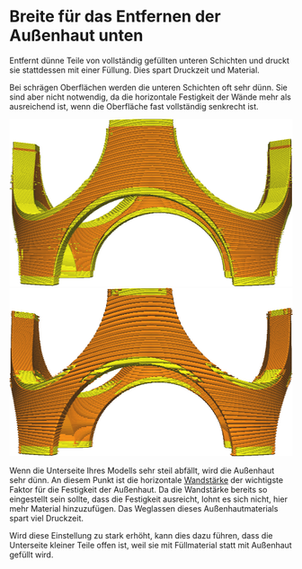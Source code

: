 Breite für das Entfernen der Außenhaut unten
====
Entfernt dünne Teile von vollständig gefüllten unteren Schichten und druckt sie stattdessen mit einer Füllung. Dies spart Druckzeit und Material.

Bei schrägen Oberflächen werden die unteren Schichten oft sehr dünn. Sie sind aber nicht notwendig, da die horizontale Festigkeit der Wände mehr als ausreichend ist, wenn die Oberfläche fast vollständig senkrecht ist.

![Vor dem Entfernen](../../../articles/images/skin_preshrink_original.png)
![Nach dem Entfernen](../../../articles/images/skin_preshrink_shrunk.png)

Wenn die Unterseite Ihres Modells sehr steil abfällt, wird die Außenhaut sehr dünn. An diesem Punkt ist die horizontale [Wandstärke](../../../articles/shell/wall_thickness.md) der wichtigste Faktor für die Festigkeit der Außenhaut. Da die Wandstärke bereits so eingestellt sein sollte, dass die Festigkeit ausreicht, lohnt es sich nicht, hier mehr Material hinzuzufügen. Das Weglassen dieses Außenhautmaterials spart viel Druckzeit.

Wird diese Einstellung zu stark erhöht, kann dies dazu führen, dass die Unterseite kleiner Teile offen ist, weil sie mit Füllmaterial statt mit Außenhaut gefüllt wird.
